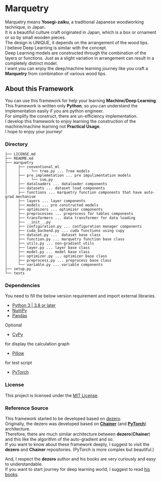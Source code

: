 # Marquetry
Marquetry means **Yosegi-zaiku**, a traditional Japanese woodworking technique, in Japan.  
It is a beautiful culture craft originated in Japan, which is a box or ornament or so by small wooden pieces.  
The design is UNIQUE, it depends on the arrangement of the wood tips.  
I believe Deep Learning is similar with the concept.  
Deep Learning models are constructed through the combination of the layers or functions. 
Just as a slight variation in arrangement can result in a completely distinct model.  
I want you can enjoy the deep/machine learning journey like 
you craft a **Marquetry** from combination of various wood tips. 

## About this Framework
You can use this framework for help your learning **Machine/Deep Learning**.  
This framework is written only **Python**, so you can understand the implementation easily if you are python engineer.  
For simplify the construct, there are un-efficiency implementation.  
I develop this framework to enjoy learning the construction of the machine/machine learning not **Practical Usage**.  
I hope to enjoy your journey!  

### Directory
```
├── LICENSE.md
├── README.md
├── marquetry
│     ├── conventional_ml
│     │     └── tree.py ... Tree models
│     ├── pre_implemetation ... pre impulimentation models
│     │     └── svm.py
│     ├── dataloaders ... dataloader components
│     ├── datasets ... dataset load components
│     ├── functions ... marquetry function components that have auto-grad mechanism
│     ├── layers ... layer components
│     ├── models ... pre constructed models
│     ├── optimizers ... optimizer components
│     ├── preprocesses ... preprocess for tables components
│     ├── transformers ... data transformer for data loading
│     ├── __init__.py
│     ├── configuration.py ... configuration manager components
│     ├── cuda_backend.py ... cuda functions using cupy
│     ├── dataset.py ...  dataset base class
│     ├── function.py ... marquetry function base class 
│     ├── utils.py ... non-gradient utils
│     ├── layer.py ... layer base class
│     ├── model.py ... model base class
│     ├── optimizer.py ... optimizer base class
│     ├── preprocess.py ... preprocess base class
│     └── variable.py ... variable components
├── setup.py
└── tests

```

### Dependencies
You need to fill the below version requirement and import external libraries. 

 - [Python 3 | 3.8 or later](https://docs.python.org/3/)
 - [NumPy](https://numpy.org/)
 - [Pandas](https://pandas.pydata.org/)

Optional
 - [CyPy](https://cupy.dev/)

for display the calculation graph
 - [Pillow](https://pillow.readthedocs.io/en/stable/)

for test script
 - [PyTorch](https://pytorch.org/)


### License
This project is licensed under the [MIT License](LICENSE.md).


### Reference Source
This framework started to be developed based on [dezero](https://github.com/oreilly-japan/deep-learning-from-scratch-3).  
Originally, the dezero was developed based on **[Chainer](https://tutorials.chainer.org/ja/)**
(and **[PyTorch](https://pytorch.org/)**) architecture.   
Therefore, there are much similar architecture between **dezero**(**Chainer**) and 
this like the algorithm of the auto-gradient and so.  
If you want to know about these framework deeply, I suggest to visit the **dezero** and **Chainer** repositories. 
(PyTorch is more complex but beautiful.)

And, I respect the **dezero** author and his books are very curiously and easy to understandable.  
If you want to start journey for deep learning world, I suggest to read [his books](https://www.oreilly.co.jp/books/9784873117584/).  
